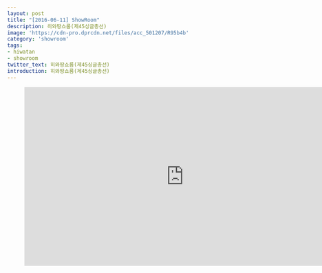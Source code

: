 ```yaml
---
layout: post
title: "[2016-06-11] ShowRoom"
description: 히와땅쇼룸(제45싱글총선)
image: 'https://cdn-pro.dprcdn.net/files/acc_501207/R95b4b'
category: 'showroom'
tags:
- hiwatan
- showroom
twitter_text: 히와땅쇼룸(제45싱글총선)
introduction: 히와땅쇼룸(제45싱글총선)
---
```

<figure class="video_container">
<iframe width="740" height="416" src="https://serviceapi.nmv.naver.com/flash/convertIframeTag.nhn?vid=1FBE4E70B38C274A4A521E866E4DB72D87F5&outKey=V12839535710ca3cf4279346ff3fb11fe605ad7b6db8c6fb57c13346ff3fb11fe605a" frameborder="no" scrolling="no" webkitallowfullscreen mozallowfullscreen allowfullscreen></iframe>
</figure>
